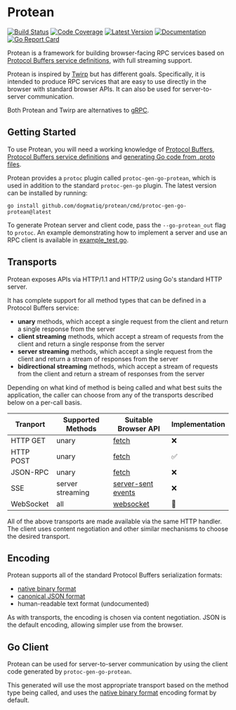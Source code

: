 # Protean

[![Build Status](https://github.com/dogmatiq/protean/workflows/CI/badge.svg)](https://github.com/dogmatiq/protean/actions?workflow=CI)
[![Code Coverage](https://img.shields.io/codecov/c/github/dogmatiq/protean/main.svg)](https://codecov.io/github/dogmatiq/protean)
[![Latest Version](https://img.shields.io/github/tag/dogmatiq/protean.svg?label=semver)](https://semver.org)
[![Documentation](https://img.shields.io/badge/go.dev-reference-007d9c)](https://pkg.go.dev/github.com/dogmatiq/protean)
[![Go Report Card](https://goreportcard.com/badge/github.com/dogmatiq/protean)](https://goreportcard.com/report/github.com/dogmatiq/protean)

Protean is a framework for building browser-facing RPC services based on
[Protocol Buffers service definitions], with full streaming support.

Protean is inspired by [Twirp](https://github.com/twitchtv/twirp) but has
different goals. Specifically, it is intended to produce RPC services that are
easy to use directly in the browser with standard browser APIs. It can also be
used for server-to-server communication.

Both Protean and Twirp are alternatives to [gRPC].

## Getting Started

To use Protean, you will need a working knowledge of [Protocol Buffers],
[Protocol Buffers service definitions] and [generating Go code from .proto
files][protocol buffers go].

Protean provides a `protoc` plugin called `protoc-gen-go-protean`, which is used
in addition to the standard `protoc-gen-go` plugin. The latest version can be
installed by running:

```
go install github.com/dogmatiq/protean/cmd/protoc-gen-go-protean@latest
```

To generate Protean server and client code, pass the `--go-protean_out` flag to
`protoc`. An example demonstrating how to implement a server and use an RPC
client is available in [example_test.go](example_test.go).

## Transports

Protean exposes APIs via HTTP/1.1 and HTTP/2 using Go's standard HTTP server.

It has complete support for all method types that can be defined in a Protocol
Buffers service:

- **unary** methods, which accept a single request from the client and
  return a single response from the server
- **client streaming** methods, which accept a stream of requests from the
  client and return a single response from the server
- **server streaming** methods, which accept a single request from the client
  and return a stream of responses from the server
- **bidirectional streaming** methods, which accept a stream of requests from
  the client and return a stream of responses from the server

Depending on what kind of method is being called and what best suits the
application, the caller can choose from any of the transports described below on
a per-call basis.

| Tranport  | Supported Methods | Suitable Browser API | Implementation |
| --------- | ----------------- | -------------------- | -------------- |
| HTTP GET  | unary             | [fetch]              | ❌             |
| HTTP POST | unary             | [fetch]              | ✅             |
| JSON-RPC  | unary             | [fetch]              | ❌             |
| SSE       | server streaming  | [server-sent events] | ❌             |
| WebSocket | all               | [websocket]          | 🚧             |

All of the above transports are made available via the same HTTP handler. The
client uses content negotiation and other similar mechanisms to choose the
desired transport.

## Encoding

Protean supports all of the standard Protocol Buffers serialization formats:

- [native binary format][protocol buffers native]
- [canonical JSON format][protocol buffers json]
- human-readable text format (undocumented)

As with transports, the encoding is chosen via content negotiation. JSON is the
default encoding, allowing simpler use from the browser.

## Go Client

Protean can be used for server-to-server communication by using the client code
generated by `protoc-gen-go-protean`.

This generated will use the most appropriate transport based on the method type
being called, and uses the [native binary format][protocol buffers native]
encoding format by default.

[fetch]: https://developer.mozilla.org/en-US/docs/Web/API/Fetch_API
[grpc]: https://grpc.io/
[protocol buffers go]: https://developers.google.com/protocol-buffers/docs/reference/go-generated
[protocol buffers json]: https://developers.google.com/protocol-buffers/docs/proto3#json
[protocol buffers native]: https://developers.google.com/protocol-buffers/docs/encoding
[protocol buffers service definitions]: https://developers.google.com/protocol-buffers/docs/proto3#services
[protocol buffers]: https://developers.google.com/protocol-buffers
[server-sent events]: https://developer.mozilla.org/en-US/docs/Web/API/Server-sent_events
[twirp]: https://github.com/twitchtv/twirp
[websocket]: https://developer.mozilla.org/en-US/docs/Web/API/WebSocket
